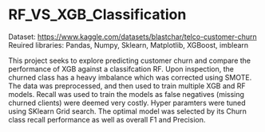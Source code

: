 # RF_VS_XGB_Classification
Dataset: https://www.kaggle.com/datasets/blastchar/telco-customer-churn
Reuired libraries: Pandas, Numpy, Sklearn, Matplotlib, XGBoost, imblearn

This project seeks to explore predicting customer churn and compare the performance of XGB against a classifcation RF. Upon inspection, the churned class has a heavy imbalance which was corrected using SMOTE. The data was preprocessed, and then used to train multiple XGB and RF models. Recall was used to train the models as false negatives (missing churned clients) were deemed very costly. Hyper paramters were tuned using SKlearn Grid search. The optimal model was selected by its Churn class recall performance as well as overall F1 and Precision.
